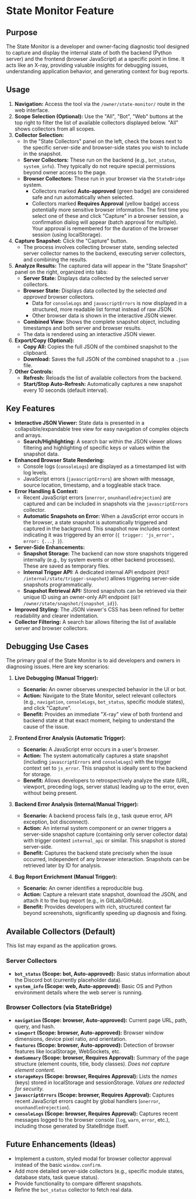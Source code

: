 # State Monitor Feature

## Purpose

The State Monitor is a developer and owner-facing diagnostic tool designed to capture and display the internal state of both the backend (Python server) and the frontend (browser JavaScript) at a specific point in time. It acts like an X-ray, providing valuable insights for debugging issues, understanding application behavior, and generating context for bug reports.

## Usage

1.  **Navigation:** Access the tool via the `/owner/state-monitor/` route in the web interface.
2.  **Scope Selection (Optional):** Use the "All", "Bot", "Web" buttons at the top right to filter the list of available collectors displayed below. "All" shows collectors from all scopes.
3.  **Collector Selection:**
    *   In the "State Collectors" panel on the left, check the boxes next to the specific server-side and browser-side states you wish to include in the snapshot.
    *   **Server Collectors:** These run on the backend (e.g., `bot_status`, `system_info`). They typically do not require special permissions beyond owner access to the page.
    *   **Browser Collectors:** These run in your browser via the `StateBridge` system.
        *   Collectors marked **Auto-approved** (green badge) are considered safe and run automatically when selected.
        *   Collectors marked **Requires Approval** (yellow badge) access potentially more sensitive browser information. The first time you select one of these and click "Capture" in a browser session, a confirmation dialog will appear (batch approval for multiple). Your approval is remembered for the duration of the browser session (using localStorage).
4.  **Capture Snapshot:** Click the "Capture" button.
    *   The process involves collecting browser state, sending selected server collector names to the backend, executing server collectors, and combining the results.
5.  **Analyze Results:** The captured data will appear in the "State Snapshot" panel on the right, organized into tabs:
    *   **Server State:** Displays data collected by the selected server collectors.
    *   **Browser State:** Displays data collected by the selected *and approved* browser collectors.
        *   Data for `consoleLogs` and `javascriptErrors` is now displayed in a structured, more readable list format instead of raw JSON.
        *   Other browser data is shown in the interactive JSON viewer.
    *   **Combined View:** Shows the complete snapshot object, including timestamps and both server and browser results.
    *   The data is rendered using an interactive JSON viewer.
6.  **Export/Copy (Optional):**
    *   **Copy All:** Copies the full JSON of the combined snapshot to the clipboard.
    *   **Download:** Saves the full JSON of the combined snapshot to a `.json` file.
7.  **Other Controls:**
    *   **Refresh:** Reloads the list of available collectors from the backend.
    *   **Start/Stop Auto-Refresh:** Automatically captures a new snapshot every 10 seconds (default interval).

## Key Features

*   **Interactive JSON Viewer:** State data is presented in a collapsible/expandable tree view for easy navigation of complex objects and arrays.
    *   **Search/Highlighting:** A search bar within the JSON viewer allows filtering and highlighting of specific keys or values within the snapshot data.
*   **Enhanced Browser State Rendering:**
    *   Console logs (`consoleLogs`) are displayed as a timestamped list with log levels.
    *   JavaScript errors (`javascriptErrors`) are shown with message, source location, timestamp, and a toggleable stack trace.
*   **Error Handling & Context:**
    *   Recent JavaScript errors (`onerror`, `onunhandledrejection`) are captured and can be included in snapshots via the `javascriptErrors` collector.
    *   **Automatic Snapshots on Error:** When a JavaScript error occurs in the browser, a state snapshot is automatically triggered and captured in the background. This snapshot now includes context indicating it was triggered by an error (`{ trigger: 'js_error', error: {...} }`).
*   **Server-Side Enhancements:**
    *   **Snapshot Storage:** The backend can now store snapshots triggered internally (e.g., by system events or other backend processes). These are saved as temporary files.
    *   **Internal Trigger API:** A dedicated internal API endpoint (`POST /internal/state/trigger-snapshot`) allows triggering server-side snapshots programmatically.
    *   **Snapshot Retrieval API:** Stored snapshots can be retrieved via their unique ID using an owner-only API endpoint (`GET /owner/state/snapshot/{snapshot_id}`).
*   **Improved Styling:** The JSON viewer's CSS has been refined for better readability and clearer indentation.
*   **Collector Filtering:** A search bar allows filtering the list of available server and browser collectors.

## Debugging Use Cases

The primary goal of the State Monitor is to aid developers and owners in diagnosing issues. Here are key scenarios:

1.  **Live Debugging (Manual Trigger):**
    *   **Scenario:** An owner observes unexpected behavior in the UI or bot.
    *   **Action:** Navigate to the State Monitor, select relevant collectors (e.g., `navigation`, `consoleLogs`, `bot_status`, specific module states), and click "Capture".
    *   **Benefit:** Provides an immediate "X-ray" view of both frontend and backend state at that exact moment, helping to understand the cause of the issue.

2.  **Frontend Error Analysis (Automatic Trigger):**
    *   **Scenario:** A JavaScript error occurs in a user's browser.
    *   **Action:** The system automatically captures a state snapshot (including `javascriptErrors` and `consoleLogs`) with the trigger context set to `js_error`. This snapshot is ideally sent to the backend for storage.
    *   **Benefit:** Allows developers to retrospectively analyze the state (URL, viewport, preceding logs, server status) leading up to the error, even without being present.

3.  **Backend Error Analysis (Internal/Manual Trigger):**
    *   **Scenario:** A backend process fails (e.g., task queue error, API exception, bot disconnect).
    *   **Action:** An internal system component or an owner triggers a server-side snapshot capture (containing only server collector data) with trigger context `internal_api` or similar. This snapshot is stored server-side.
    *   **Benefit:** Captures the backend state precisely when the issue occurred, independent of any browser interaction. Snapshots can be retrieved later by ID for analysis.

4.  **Bug Report Enrichment (Manual Trigger):**
    *   **Scenario:** An owner identifies a reproducible bug.
    *   **Action:** Capture a relevant state snapshot, download the JSON, and attach it to the bug report (e.g., in GitLab/GitHub).
    *   **Benefit:** Provides developers with rich, structured context far beyond screenshots, significantly speeding up diagnosis and fixing.

## Available Collectors (Default)

This list may expand as the application grows.

### Server Collectors

*   **`bot_status` (Scope: bot, Auto-approved):** Basic status information about the Discord bot (currently placeholder data).
*   **`system_info` (Scope: web, Auto-approved):** Basic OS and Python environment details where the web server is running.

### Browser Collectors (via StateBridge)

*   **`navigation` (Scope: browser, Auto-approved):** Current page URL, path, query, and hash.
*   **`viewport` (Scope: browser, Auto-approved):** Browser window dimensions, device pixel ratio, and orientation.
*   **`features` (Scope: browser, Auto-approved):** Detection of browser features like localStorage, WebSockets, etc.
*   **`domSummary` (Scope: browser, Requires Approval):** Summary of the page structure (element counts, title, body classes). *Does not capture element content.*
*   **`storageKeys` (Scope: browser, Requires Approval):** Lists the *names* (keys) stored in localStorage and sessionStorage. *Values are redacted for security.*
*   **`javascriptErrors` (Scope: browser, Requires Approval):** Captures recent JavaScript errors caught by global handlers (`onerror`, `onunhandledrejection`).
*   **`consoleLogs` (Scope: browser, Requires Approval):** Captures recent messages logged to the browser console (`log`, `warn`, `error`, etc.), including those generated by StateBridge itself.

## Future Enhancements (Ideas)

*   Implement a custom, styled modal for browser collector approval instead of the basic `window.confirm`.
*   Add more detailed server-side collectors (e.g., specific module states, database stats, task queue status).
*   Provide functionality to compare different snapshots.
*   Refine the `bot_status` collector to fetch real data. 